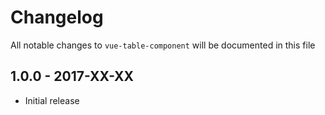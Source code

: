 # Changelog

All notable changes to `vue-table-component` will be documented in this file

## 1.0.0 - 2017-XX-XX
- Initial release
